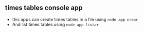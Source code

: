 ## times tables console app

+ this apps can create times tables in a file using `node app crear`
+ And list times tables using `node app listar`
